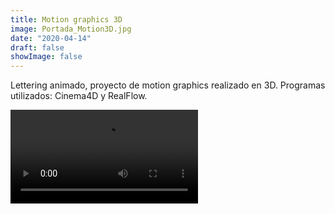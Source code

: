 ```yaml
---
title: Motion graphics 3D
image: Portada_Motion3D.jpg
date: "2020-04-14"
draft: false
showImage: false
---
```


Lettering animado, proyecto de motion graphics realizado en 3D.
Programas utilizados: Cinema4D y RealFlow.



![Video_Motion3D](/images/FHD_S.mp4 "Video_Motion3D")


